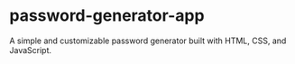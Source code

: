 # password-generator-app
A simple and customizable password generator built with HTML, CSS, and JavaScript.
